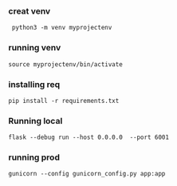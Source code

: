 ### creat venv

```
 python3 -m venv myprojectenv
```

### running venv

```
source myprojectenv/bin/activate
```

### installing req

```
pip install -r requirements.txt
```

### Running local

```
flask --debug run --host 0.0.0.0  --port 6001
```

### running prod

```
gunicorn --config gunicorn_config.py app:app
```
